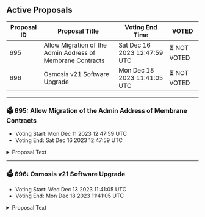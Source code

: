 ## Active Proposals

| Proposal ID | Proposal Title | Voting End Time | VOTED |
|-------------|----------------|-----------------|-------|
| 695 | Allow Migration of the Admin Address of Membrane Contracts | Sat Dec 16 2023 12:47:59 UTC | ⏳ NOT VOTED |
| 696 | Osmosis v21 Software Upgrade | Mon Dec 18 2023 11:41:05 UTC | ⏳ NOT VOTED |

---

### 🗳 695: Allow Migration of the Admin Address of Membrane Contracts
- Voting Start: Mon Dec 11 2023 12:47:59 UTC
- Voting End: Sat Dec 16 2023 12:47:59 UTC

<details>
<summary>Proposal Text</summary>
 
This is a proposal to allow the migration of the admin address of Membrane contracts from the old governance contract (osmo19h8huy2hz4q7detxzv2r2erlsvlq8hzlsquu6n5x83775va4qgkskf20kq) to the new governance contract (osmo1wk0zlag50ufu5wrsfyelrylykfe3cw68fgv9s8xqj20qznhfm44qgdnq86) in a future software upgrade. Forum: https://forum.osmosis.zone/t/migrating-the-admin-address-of-membrane-contracts/752
</details>

---

### 🗳 696: Osmosis v21 Software Upgrade
- Voting Start: Wed Dec 13 2023 11:41:05 UTC
- Voting End: Mon Dec 18 2023 11:41:05 UTC

<details>
<summary>Proposal Text</summary>
 
This is a proposal to do a software upgrade to the v21.0.0 software tag of the Osmosis codebase on block height 12834100, which is estimated to occur on Monday December 18th, UTC 16:00. Block times have high variance, so please monitor the chain for more precise time estimates. 

# Upgrade Features 
This upgrade adds the following features: 

## [Cosmos SDK Updated to v0.47.x](https://github.com/osmosis-labs/osmosis/pull/6413) 
* Moves Osmosis towards using the mainline Cosmos SDK version 
 README.md ccv.png ccvalidators_logo.png chains chains.json chains.schema.json cosmoshub_service_Governance.md cryptocrew-validators-logo.png osmosis_service_Governance.md relayers.json relayers.schema.json reports solva_logo.png update_governance_info.sh Reduces overhead of maintaining a highly divergent fork 
 README.md ccv.png ccvalidators_logo.png chains chains.json chains.schema.json cosmoshub_service_Governance.md cryptocrew-validators-logo.png osmosis_service_Governance.md relayers.json relayers.schema.json reports solva_logo.png update_governance_info.sh Makes future sdk upgrades simpler 
 README.md ccv.png ccvalidators_logo.png chains chains.json chains.schema.json cosmoshub_service_Governance.md cryptocrew-validators-logo.png osmosis_service_Governance.md relayers.json relayers.schema.json reports solva_logo.png update_governance_info.sh Allows Osmosis improvements to be upstreamed to other Cosmos chains. 

## [Protocol Revenue Tracking](https://github.com/osmosis-labs/osmosis/pull/6804) 
* Taker fees, Transaction Fees and Cyclic Arb revenue are now all queryable on chain via the protorev module. 

## [Sidecar Query Server](https://github.com/osmosis-labs/osmosis/pull/6953) 
* External service that allows the calculation of optimal routes through Osmosis pools for transactions to be queried by third parties. 

## Miscellaneous 
* Concentrated liquidity hooks added to [core CL logic](https://github.com/osmosis-labs/osmosis/pull/6859) in advance of [allowing hook contracts to be linked](https://github.com/osmosis-labs/osmosis/issues/6943). 
* EstimateTradeBasedOnPriceImpact [added to Stargate whitelist](https://github.com/osmosis-labs/osmosis/pull/6814). 
* ProtoRev module [no longer pays Taker Fees](https://github.com/osmosis-labs/osmosis/pull/6861) on arbitrage backruns, improving the alignment between differing liquidity locations. 
* Several improvements relating to mempool filtering, [previously present in v20.x releases](https://github.com/osmosis-labs/osmosis/pull/6858). 
* Wasmd [updated to v0.45.0 and wasmvm to 1.5.0](https://github.com/osmosis-labs/osmosis/pull/6937) 

See the [Full Change Log](https://github.com/osmosis-labs/osmosis/blob/v21.0.0/CHANGELOG.md) for more API Breaking, State Breaking and other miscellaneous changes. 
## Getting Prepared for the Upgrade 
To build the binary, be sure to install golang >= 1.20. 
As always, we recommend validators utilize 64GB of RAM. Since state migration is relatively negligible in this upgrade, it is possible to get away with less, but still not recommended. If you are unable to have 64GB of RAM, at a minimum have a total of 64GB of swap set to prevent out of memory errors. 
If using Cosmovisor, manually build & copy the osmosisd binary to /cosmovisor/upgrades/v21/bin/. 
If not using Cosmovisor, wait for your node to halt at the upgrade height, then install and run the v21.0.0 binary. 
## Details of Upgrade Time 
The proposal targets the upgrade proposal block to be **12834100**, anticipated to be on **Monday December 18th, UTC 16:00**. Note that block times have high variance, so keep monitoring the time. See countdown [HERE](https://www.mintscan.io/osmosis/block/12834100). 
The upgrade is anticipated to take approx 30 minutes, during which time, there will not be any on-chain activity on the network. 
In the event of an issue at upgrade time, we should coordinate via the validators channel in Discord to come to a quick emergency consensus and mitigate any further issues.
</details>
